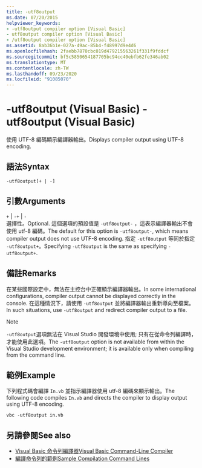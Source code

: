```yaml
---
title: -utf8output
ms.date: 07/20/2015
helpviewer_keywords:
- -utf8output compiler option [Visual Basic]
- utf8output compiler option [Visual Basic]
- /utf8output compiler option [Visual Basic]
ms.assetid: 8ab36b1e-027a-49ac-85b4-f48997d9e4d6
ms.openlocfilehash: 2faebb7870cbc019d479215563261f331f9fddcf
ms.sourcegitcommit: bf5c5850654187705bc94cc40ebfb62fe346ab02
ms.translationtype: MT
ms.contentlocale: zh-TW
ms.lasthandoff: 09/23/2020
ms.locfileid: "91085070"
---
```

# <a name="-utf8output-visual-basic"></a><span data-ttu-id="d70a2-102">-utf8output (Visual Basic) </span><span class="sxs-lookup"><span data-stu-id="d70a2-102">-utf8output (Visual Basic)</span></span>

<span data-ttu-id="d70a2-103">使用 UTF-8 編碼顯示編譯器輸出。</span><span class="sxs-lookup"><span data-stu-id="d70a2-103">Displays compiler output using UTF-8 encoding.</span></span>  
  
## <a name="syntax"></a><span data-ttu-id="d70a2-104">語法</span><span class="sxs-lookup"><span data-stu-id="d70a2-104">Syntax</span></span>  
  
```console  
-utf8output[+ | -]  
```  
  
## <a name="arguments"></a><span data-ttu-id="d70a2-105">引數</span><span class="sxs-lookup"><span data-stu-id="d70a2-105">Arguments</span></span>  

 <span data-ttu-id="d70a2-106">`+` &#124; `-`</span><span class="sxs-lookup"><span data-stu-id="d70a2-106">`+` &#124; `-`</span></span>  
 <span data-ttu-id="d70a2-107">選擇性。</span><span class="sxs-lookup"><span data-stu-id="d70a2-107">Optional.</span></span> <span data-ttu-id="d70a2-108">這個選項的預設值是 `-utf8output-` ，這表示編譯器輸出不會使用 utf-8 編碼。</span><span class="sxs-lookup"><span data-stu-id="d70a2-108">The default for this option is `-utf8output-`, which means compiler output does not use UTF-8 encoding.</span></span> <span data-ttu-id="d70a2-109">指定 `-utf8output` 等同於指定 `-utf8output+`。</span><span class="sxs-lookup"><span data-stu-id="d70a2-109">Specifying `-utf8output` is the same as specifying `-utf8output+`.</span></span>  
  
## <a name="remarks"></a><span data-ttu-id="d70a2-110">備註</span><span class="sxs-lookup"><span data-stu-id="d70a2-110">Remarks</span></span>  

 <span data-ttu-id="d70a2-111">在某些國際設定中，無法在主控台中正確顯示編譯器輸出。</span><span class="sxs-lookup"><span data-stu-id="d70a2-111">In some international configurations, compiler output cannot be displayed correctly in the console.</span></span> <span data-ttu-id="d70a2-112">在這種情況下，請使用 `-utf8output` 並將編譯器輸出重新導向至檔案。</span><span class="sxs-lookup"><span data-stu-id="d70a2-112">In such situations, use `-utf8output` and redirect compiler output to a file.</span></span>  
  
> [!NOTE]
> <span data-ttu-id="d70a2-113">`-utf8output`選項無法在 Visual Studio 開發環境中使用; 只有在從命令列編譯時，才能使用此選項。</span><span class="sxs-lookup"><span data-stu-id="d70a2-113">The `-utf8output` option is not available from within the Visual Studio development environment; it is available only when compiling from the command line.</span></span>  
  
## <a name="example"></a><span data-ttu-id="d70a2-114">範例</span><span class="sxs-lookup"><span data-stu-id="d70a2-114">Example</span></span>  

 <span data-ttu-id="d70a2-115">下列程式碼會編譯 `In.vb` 並指示編譯器使用 utf-8 編碼來顯示輸出。</span><span class="sxs-lookup"><span data-stu-id="d70a2-115">The following code compiles `In.vb` and directs the compiler to display output using UTF-8 encoding.</span></span>  
  
```console  
vbc -utf8output in.vb  
```  
  
## <a name="see-also"></a><span data-ttu-id="d70a2-116">另請參閱</span><span class="sxs-lookup"><span data-stu-id="d70a2-116">See also</span></span>

- [<span data-ttu-id="d70a2-117">Visual Basic 命令列編譯器</span><span class="sxs-lookup"><span data-stu-id="d70a2-117">Visual Basic Command-Line Compiler</span></span>](index.md)
- [<span data-ttu-id="d70a2-118">編譯命令列的範例</span><span class="sxs-lookup"><span data-stu-id="d70a2-118">Sample Compilation Command Lines</span></span>](sample-compilation-command-lines.md)

